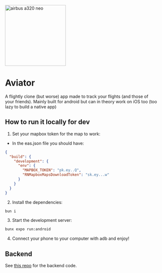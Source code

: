 <img src="https://github.com/user-attachments/assets/8d2f68d7-c3b2-44de-8c03-ddedf122287c" width="200" alt="airbus a320 neo">

# Aviator

A flightly clone (but worse) app made to track your flights (and those of your friends).
Mainly built for android but can in theory work on iOS too (too lazy to build a native app)

## How to run it locally for dev

1. Set your mapbox token for the map to work:

- In the eas.json file you should have:
```json
{
  "build": {
    "development": {
      "env": {
        "MAPBOX_TOKEN": "pk.ey..Q",
        "RNMapboxMapsDownloadToken": "sk.ey...w"
      }
    }
  }
}
```

2. Install the dependencies:

```bash
bun i
```

3. Start the development server:

```bash
bunx expo run:android
```

4. Connect your phone to your computer with adb and enjoy!

## Backend

See [this repo](https://github.com/espcaa/aviator-backend) for the backend code.
